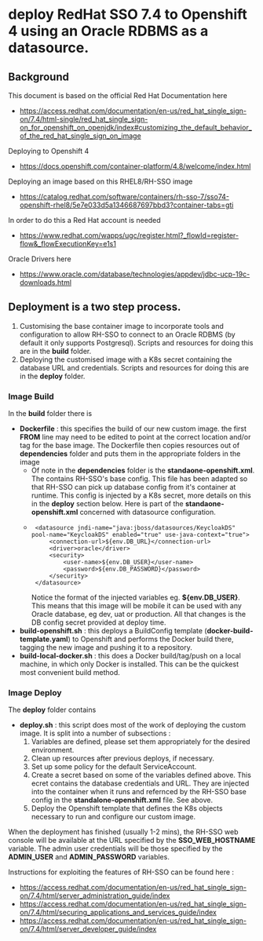 # deploy RedHat SSO 7.4 to Openshift 4 using an Oracle RDBMS as a datasource.

## Background 

This document is based on the official Red Hat Documentation here

   * https://access.redhat.com/documentation/en-us/red_hat_single_sign-on/7.4/html-single/red_hat_single_sign-on_for_openshift_on_openjdk/index#customizing_the_default_behavior_of_the_red_hat_single_sign_on_image

Deploying to Openshift 4

   * https://docs.openshift.com/container-platform/4.8/welcome/index.html

Deploying an image based on this RHEL8/RH-SSO image

   * https://catalog.redhat.com/software/containers/rh-sso-7/sso74-openshift-rhel8/5e7e033d5a1346687697bbd3?container-tabs=gti

In order to do this a Red Hat account is needed

   * https://www.redhat.com/wapps/ugc/register.html?_flowId=register-flow&_flowExecutionKey=e1s1

Oracle Drivers here

   * https://www.oracle.com/database/technologies/appdev/jdbc-ucp-19c-downloads.html



## Deployment is a two step process.

   1. Customising the base container image to incorporate tools and configuration to allow RH-SSO to connect to an Oracle RDBMS (by default it only supports Postgresql). Scripts and resources for doing this are in the **build** folder.
   2. Deploying the customised image with a K8s secret containing the database URL and credentials. Scripts and resources for doing this are in the **deploy** folder.


### Image Build

In the **build** folder there is
   
   * **Dockerfile** : this specifies the build of our new custom image. the first **FROM** line may need to be edited to point at the correct location and/or tag for the base image. The Dockerfile then copies resources out of **dependencies** folder and puts them in the appropriate folders in the image
     * Of note in the **dependencies** folder is the **standaone-openshift.xml**. The contains RH-SSO's base config. This file has been adapted so that RH-SSO can pick up database config from it's container at runtime. This config is injected by a K8s secret, more details on this in the **deploy** section below. Here is part of the **standaone-openshift.xml** concerned with datasource configuration.
     * ```
        <datasource jndi-name="java:jboss/datasources/KeycloakDS" pool-name="KeycloakDS" enabled="true" use-java-context="true">
            <connection-url>${env.DB_URL}</connection-url>
            <driver>oracle</driver>
            <security>
                <user-name>${env.DB_USER}</user-name>
                <password>${env.DB_PASSWORD}</password>
            </security>
        </datasource>
       ```
       Notice the format of the injected variables eg. **${env.DB_USER}**. This means that this image will be mobile it can be used with any Oracle database, eg dev, uat or production. All that changes is the DB config secret provided at deploy time.
   * **build-openshift.sh** : this deploys a BuildConfig template (**docker-build-template.yaml**) to Openshift and performs the Docker build there, tagging the new image and pushing it to a repository.
   * **build-local-docker.sh** : this does a Docker build/tag/push on a local machine, in which only Docker is installed. This can be the quickest most convenient build method.


### Image Deploy

The **deploy** folder contains

   * **deploy.sh** : this script does most of the work of deploying the custom image. It is split into a number of subsections :
      1. Variables are defined, please set them appropriately for the desired environment.
      2. Clean up resources after previous deploys, if necessary.
      3. Set up some policy for the default ServiceAccount.
      4. Create a secret based on some of the variables defined above. This ecret contains the database credentials and URL. They are injected into the container when it runs and refernced by the RH-SSO base config in the **standalone-openshift.xml** file. See above.
      5. Deploy the Openshift template that defines the K8s objects necessary to run and configure our custom image.

When the deployment has finished (usually 1-2 mins), the RH-SSO web console will be available at the URL specified by the **SSO_WEB_HOSTNAME** variable. The admin user credentials will be those specified by the **ADMIN_USER** and **ADMIN_PASSWORD** variables.

Instructions for exploiting the features of RH-SSO can be found here :
  
   * https://access.redhat.com/documentation/en-us/red_hat_single_sign-on/7.4/html/server_administration_guide/index
   * https://access.redhat.com/documentation/en-us/red_hat_single_sign-on/7.4/html/securing_applications_and_services_guide/index
   * https://access.redhat.com/documentation/en-us/red_hat_single_sign-on/7.4/html/server_developer_guide/index
